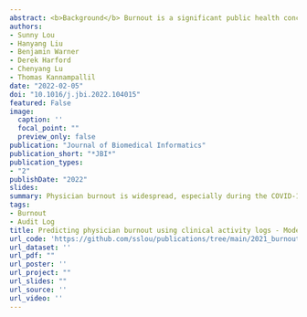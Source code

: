 ```yaml
---
abstract: <b>Background</b> Burnout is a significant public health concern affecting more than half of the healthcare workforce; however, passive screening tools to detect burnout are lacking. We investigated the ability of machine learning (ML) techniques to identify burnout using passively collected electronic health record (EHR)-based audit log data. <br/> <b>Methods</b> Physician trainees participated in a longitudinal study where they completed monthly burnout surveys and provided access to their EHR-based audit logs. Using the monthly burnout scores as the target outcome, we trained ML models using combinations of features derived from audit log data-aggregate measures of clinical workload, time series-based temporal measures of EHR use, and the baseline burnout score. Five ML models were constructed to predict burnout as a continuous score -  penalized linear regression, support vector machine, neural network, random forest, and gradient boosting machine. <br/> <b>Results</b> 88 trainee physicians participated and completed 416 surveys; greater than10 million audit log actions were collected (Mean [Standard Deviation] = 25,691 [14,331] actions per month, per physician). The workload feature set predicted burnout score with a mean absolute error (MAE) of 0.602 (95% Confidence Interval (CI), 0.412-0.826), and was able to predict burnout status with an average AUROC of 0.595 (95% CI 0.355-0.808) and average accuracy 0.567 (95% CI 0.393-0.742). The temporal feature set had a similar performance, with MAE 0.596 (95% CI 0.391-0.826), and AUROC 0.581 (95% CI 0.343-0.790). The addition of the baseline burnout score to the workload features improved the model performance to a mean AUROC of 0.829 (95% CI 0.607-0.996) and mean accuracy of 0.781 (95% CI 0.587-0.936); however, this performance was not meaningfully different than using the baseline burnout score alone. <br/> <b>Conclusions</b>  Current findings illustrate the complexities of predicting burnout exclusively based on clinical work activities as captured in the EHR, highlighting its multi-factorial and individualized nature. Future prediction studies of burnout should account for individual factors (e.g., resilience, physiological measurements such as sleep) and associated system-level factors (e.g., leadership).
authors:
- Sunny Lou
- Hanyang Liu
- Benjamin Warner
- Derek Harford
- Chenyang Lu
- Thomas Kannampallil
date: "2022-02-05"
doi: "10.1016/j.jbi.2022.104015"
featured: False
image:
  caption: ''
  focal_point: ""
  preview_only: false
publication: "Journal of Biomedical Informatics"
publication_short: "*JBI*"
publication_types:
- "2"
publishDate: "2022"
slides: 
summary: Physician burnout is widespread, especially during the COVID-19 pandemic, and has serious consequences for the health of physicians and their patients. Burnout needs to be measured before it can be improved, but the current ways to measure burnout involve physicians filling out surveys, a request that engenders little enthusiasm. We set out to develop a model that could identify burnout in physicians from passively collected EHR log data. However, we ran into several challenges; our experiences are described in this manuscript.
tags:
- Burnout
- Audit Log
title: Predicting physician burnout using clinical activity logs - Model performance and lessons learned
url_code: 'https://github.com/sslou/publications/tree/main/2021_burnout_lmm'
url_dataset: ''
url_pdf: ""
url_poster: ''
url_project: ""
url_slides: ""
url_source: ''
url_video: ''
---
```



